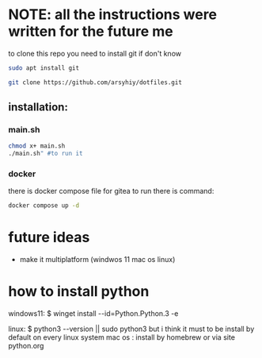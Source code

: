 # NOTE: all the instructions were written for the future me
to clone this repo you need to install git if don't know
```bash 
sudo apt install git 
```

```bash
git clone https://github.com/arsyhiy/dotfiles.git
```

## installation:
### main.sh 
```bash 
chmod x+ main.sh
./main.sh" #to run it
```
### docker 
there is docker compose file for gitea to run there is command:
```bash 
docker compose up -d
```

# future ideas
- make it multiplatform (windwos 11 mac os linux) 






# how to install python 

windows11: 
$ winget install --id=Python.Python.3 -e 

linux:
  $ python3 --version || sudo <pm> <install> python3 but i think it must to be install by default on every linux system
mac os : 
  install by homebrew or via site python.org 